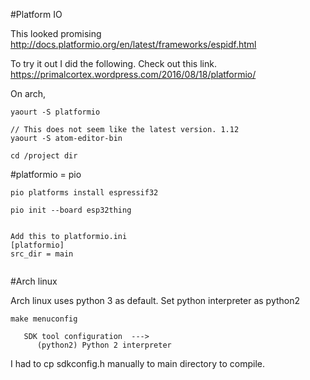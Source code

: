 #Platform IO

This looked promising http://docs.platformio.org/en/latest/frameworks/espidf.html

To try it out I did the following.
Check out this link.
https://primalcortex.wordpress.com/2016/08/18/platformio/

On arch,
```
yaourt -S platformio

// This does not seem like the latest version. 1.12
yaourt -S atom-editor-bin

cd /project dir
```

#platformio = pio

```
pio platforms install espressif32

pio init --board esp32thing


Add this to platformio.ini
[platformio]
src_dir = main


```



#Arch linux

Arch linux uses python 3 as default.
Set python interpreter as python2

```
make menuconfig

   SDK tool configuration  --->
      (python2) Python 2 interpreter
```

I had to cp sdkconfig.h manually to main directory to compile.
